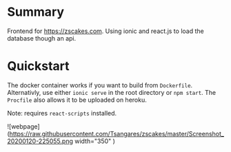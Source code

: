 # Summary

Frontend for https://zscakes.com. Using ionic and react.js to load the database though an api.

# Quickstart

The docker container works if you want to build from `Dockerfile`. Alternativly, use either `ionic serve` in the root directory or `npm start`. The `Procfile` also allows it to be uploaded on heroku. 

Note: requires `react-scripts` installed.

![webpage](https://raw.githubusercontent.com/Tsangares/zscakes/master/Screenshot_20200120-225055.png  width="350" )
